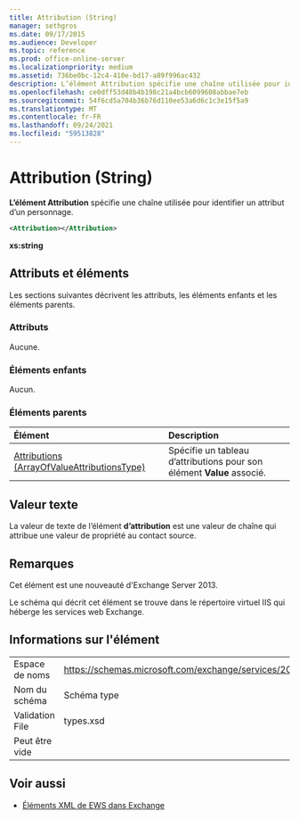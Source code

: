 ```yaml
---
title: Attribution (String)
manager: sethgros
ms.date: 09/17/2015
ms.audience: Developer
ms.topic: reference
ms.prod: office-online-server
ms.localizationpriority: medium
ms.assetid: 736be0bc-12c4-410e-bd17-a89f996ac432
description: L’élément Attribution spécifie une chaîne utilisée pour identifier un attribut d’un personnage.
ms.openlocfilehash: ce0dff53d48b4b198c21a4bcb6099608abbae7eb
ms.sourcegitcommit: 54f6cd5a704b36b76d110ee53a6d6c1c3e15f5a9
ms.translationtype: MT
ms.contentlocale: fr-FR
ms.lasthandoff: 09/24/2021
ms.locfileid: "59513828"
---
```

# <a name="attribution-string"></a>Attribution (String)

**L’élément Attribution** spécifie une chaîne utilisée pour identifier un attribut d’un personnage. 
  
```XML
<Attribution></Attribution>
```

 **xs:string**
## <a name="attributes-and-elements"></a>Attributs et éléments

Les sections suivantes décrivent les attributs, les éléments enfants et les éléments parents.
  
### <a name="attributes"></a>Attributs

Aucune.
  
### <a name="child-elements"></a>Éléments enfants

Aucun.
  
### <a name="parent-elements"></a>Éléments parents

|**Élément**|**Description**|
|:-----|:-----|
|[Attributions (ArrayOfValueAttributionsType)](attributions-arrayofvalueattributionstype.md) <br/> |Spécifie un tableau d’attributions pour son élément **Value** associé.  <br/> |
   
## <a name="text-value"></a>Valeur texte

La valeur de texte de l’élément **d’attribution** est une valeur de chaîne qui attribue une valeur de propriété au contact source. 
  
## <a name="remarks"></a>Remarques

Cet élément est une nouveauté d'Exchange Server 2013.
  
Le schéma qui décrit cet élément se trouve dans le répertoire virtuel IIS qui héberge les services web Exchange.
  
## <a name="element-information"></a>Informations sur l'élément

|||
|:-----|:-----|
|Espace de noms  <br/> |https://schemas.microsoft.com/exchange/services/2006/types  <br/> |
|Nom du schéma  <br/> |Schéma type  <br/> |
|Validation File  <br/> |types.xsd  <br/> |
|Peut être vide  <br/> ||
   
## <a name="see-also"></a>Voir aussi

- [Éléments XML de EWS dans Exchange](ews-xml-elements-in-exchange.md)

